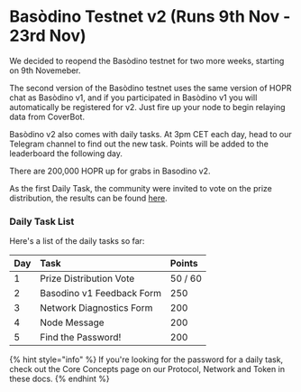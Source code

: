 # Basòdino Testnet v2 \(Runs 9th Nov - 23rd Nov\)

We decided to reopend the Basòdino testnet for two more weeks, starting on 9th Novemeber.  
  
The second version of the Basòdino testnet uses the same version of HOPR chat as Basòdino v1, and if you participated in Basòdino v1 you will automatically be registered for v2. Just fire up your node to begin relaying data from CoverBot.  
  
Basòdino v2 also comes with daily tasks. At 3pm CET each day, head to our Telegram channel to find out the new task. Points will be added to the leaderboard the following day.  
  
There are 200,000 HOPR up for grabs in Basodino v2.  
  
As the first Daily Task, the community were invited to vote on the prize distribution, the results can be found [here](https://medium.com/hoprnet/bas%C3%B2dino-v2-prize-distribution-vote-results-f8b28305caa8).

### Daily Task List

Here's a list of the daily tasks so far:

| Day | Task | Points |
| :--- | :--- | :--- |
| 1 | Prize Distribution Vote | 50 / 60 |
| 2 | Basodino v1 Feedback Form | 250 |
| 3 | Network Diagnostics Form | 200 |
| 4 | Node Message | 200 |
| 5 | Find the Password! | 200   |

{% hint style="info" %}
If you're looking for the password for a daily task, check out the Core Concepts page on our Protocol, Network and Token in these docs.
{% endhint %}

